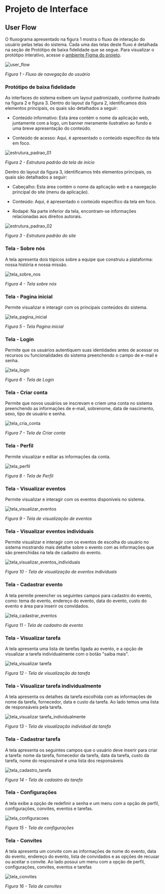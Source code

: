 
# Projeto de Interface

## User Flow

O fluxograma apresentado na figura 1 mostra o fluxo de interação do usuário pelas telas do sistema. Cada uma das telas deste fluxo é detalhada na seção de Protótipo de baixa fidelidade que se segue. Para visualizar o protótipo interativo, acesse o [ambiente Figma do projeto](https://www.figma.com/proto/N7dQZTuAfA3d2btwVk9fWb/Organizador-de-Eventos-Sociais?node-id=0-5522&scaling=min-zoom&page-id=0%3A1&starting-point-node-id=0%3A4736&mode=design&t=MUb9PFjYXlFn0gLG-1).

![user_flow](https://github.com/ICEI-PUC-Minas-PMV-ADS/pmv-ads-2023-2-e1-proj-web-t10-organizador-de-eventos/blob/task/modificacao-doc/documentos/img/User_flow.jpg.png)

*Figura 1 - Fluxo de navegação do usuário*

### Protótipo de baixa fidelidade

As interfaces do sistema exibem um layout padronizado, conforme ilustrado na figura 2 e figura 3.
Dentro do layout da figura 2, identificamos dois elementos principais, os quais são detalhados a seguir:

* Conteúdo informativo: Esta área contém o nome da aplicação web, juntamente com a logo, um banner meramente ilustrativo ao fundo e uma breve apresentação do conteúdo.

* Conteúdo de acesso: Aqui, é apresentado o conteúdo específico da tela em foco.

![estrutura_padrao_01](https://github.com/ICEI-PUC-Minas-PMV-ADS/pmv-ads-2023-2-e1-proj-web-t10-organizador-de-eventos/blob/task/modificacao-doc/documentos/img/estrutura_padrao_01.png)

*Figura 2 - Estrutura padrão da tela de início*

Dentro do layout da figura 3, identificamos três elementos principais, os quais são detalhados a seguir:

* Cabeçalho: Esta área contém o nome da aplicação web e a navegação principal do site (menu da aplicação).

* Conteúdo: Aqui, é apresentado o conteúdo específico da tela em foco.

* Rodapé: Na parte inferior da tela, encontram-se informações relacionadas aos direitos autorais.

 ![estrutura_padrao_02](https://github.com/ICEI-PUC-Minas-PMV-ADS/pmv-ads-2023-2-e1-proj-web-t10-organizador-de-eventos/blob/task/modificacao-doc/documentos/img/estrutura_padrao_02.png)

*Figura 3 - Estrutura padrão do site*

### Tela - Sobre nós

A tela apresenta dois tópicos sobre a equipe que construiu a plataforma: nossa história e nossa missão. 

![tela_sobre_nos](https://github.com/ICEI-PUC-Minas-PMV-ADS/pmv-ads-2023-2-e1-proj-web-t10-organizador-de-eventos/blob/b2c4e404f2111b6dac502f011d0c441202117596/documentos/img/Sobre%20N%C3%B3s.png)

*Figura 4 - Tela sobre nós*

### Tela - Pagina inicial

Permite visualizar e interagir com os principais conteúdos do sistema.

![tela_pagina_inicial](https://github.com/ICEI-PUC-Minas-PMV-ADS/pmv-ads-2023-2-e1-proj-web-t10-organizador-de-eventos/blob/task/modificacao-doc/documentos/img/P%C3%A1gina%20Inicial.png)

*Figura 5 - Tela Pagina inicial*

### Tela - Login

Permite que os usuários autentiquem suas identidades antes de acessar os recursos ou funcionalidades do sistema preenchendo o campo de e-mail e senha.

![tela_login](https://github.com/ICEI-PUC-Minas-PMV-ADS/pmv-ads-2023-2-e1-proj-web-t10-organizador-de-eventos/blob/main/documentos/img/Login_conta_figma.png)

*Figura 6 - Tela de Login*

### Tela - Criar conta

Permite que novos usuários se inscrevam e criem uma conta no sistema preenchendo as informações de e-mail, sobrenome, data de nascimento, sexo, tipo de usuário e senha.

![tela_cria_conta](https://github.com/ICEI-PUC-Minas-PMV-ADS/pmv-ads-2023-2-e1-proj-web-t10-organizador-de-eventos/blob/main/documentos/img/Criar_conta_figma.png)

*Figura 7 - Tela de Criar conta*

### Tela - Perfil

Permite visualizar e editar as informações da conta.

![tela_perfil](https://github.com/ICEI-PUC-Minas-PMV-ADS/pmv-ads-2023-2-e1-proj-web-t10-organizador-de-eventos/blob/task/modificacao-doc/documentos/img/Perfil.png)

*Figura 8 - Tela de Perfil*

### Tela - Visualizar eventos

Permite visualizar e interagir com os eventos disponíveis no sistema.

![tela_visualizar_eventos](https://github.com/ICEI-PUC-Minas-PMV-ADS/pmv-ads-2023-2-e1-proj-web-t10-organizador-de-eventos/blob/task/modificacao-doc/documentos/img/Visualiza%C3%A7%C3%A3o%20dos%20eventos.png)

*Figura 9 - Tela de visualização de eventos*

### Tela - Visualizar eventos individuais

Permite visualizar e interagir com os eventos de escolha do usuário no sistema mostrando mais detalhe sobre o evento com as informações que são preenchidas na tela de cadastro do evento.

![tela_visualizar_eventos_individuais](https://github.com/ICEI-PUC-Minas-PMV-ADS/pmv-ads-2023-2-e1-proj-web-t10-organizador-de-eventos/blob/task/modificacao-doc/documentos/img/Visualiza%C3%A7%C3%A3o%20do%20evento%20individual.png)

*Figura 10 - Tela de visualização de eventos individuais*

### Tela - Cadastrar evento

A tela permite preencher os seguintes campos para cadastro do evento, como: tema do evento, endereço do evento, data do evento, custo do evento e área para inserir os convidados.

![tela_cadastrar_eventos](https://github.com/ICEI-PUC-Minas-PMV-ADS/pmv-ads-2023-2-e1-proj-web-t10-organizador-de-eventos/blob/56fe183308174e77902772425b72f19cb3d522e2/documentos/img/Cadastro%20do%20evento.png)

*Figura 11 - Tela de cadastro de evento*

### Tela - Visualizar tarefa 

A tela apresenta uma lista de tarefas ligada ao evento, e a opção de visualizar a tarefa individualmente com o botão "saiba mais".

![tela_visualizar tarefa](https://github.com/ICEI-PUC-Minas-PMV-ADS/pmv-ads-2023-2-e1-proj-web-t10-organizador-de-eventos/blob/b2c4e404f2111b6dac502f011d0c441202117596/documentos/img/Visualiza%C3%A7%C3%A3o%20das%20tarefas.png)

*Figura 12 - Tela de visualização da tarefa*

### Tela - Visualizar tarefa individualmente

A tela apresenta os detalhes da tarefa escolhida com as informações de nome da tarefa, fornecedor, data e custo da tarefa. Ao lado temos uma lista de responsáveis pela tarefa.

![tela_visualizar tarefa_individualmente](https://github.com/ICEI-PUC-Minas-PMV-ADS/pmv-ads-2023-2-e1-proj-web-t10-organizador-de-eventos/blob/b2c4e404f2111b6dac502f011d0c441202117596/documentos/img/Visualiza%C3%A7%C3%A3o%20da%20tarefa%20individual.png)

*Figura 13 - Tela de visualização individual da tarefa*

### Tela - Cadastrar tarefa

A tela apresenta os seguintes campos que o usuário deve inserir para criar a tarefa: nome da tarefa, fornecedor da tarefa, data da tarefa, custo da tarefa, nome do responsável e uma lista dos responsáveis

![tela_cadastro_tarefa](https://github.com/ICEI-PUC-Minas-PMV-ADS/pmv-ads-2023-2-e1-proj-web-t10-organizador-de-eventos/blob/b2c4e404f2111b6dac502f011d0c441202117596/documentos/img/Cadastro%20da%20tarefa.png)

*Figura 14 - Tela de cadastro da tarefa*

### Tela - Configurações

A tela exibe a opção de redefinir a senha e um menu com a opção de perfil, configurações, convites, eventos e tarefas.

![tela_configuracoes](https://github.com/ICEI-PUC-Minas-PMV-ADS/pmv-ads-2023-2-e1-proj-web-t10-organizador-de-eventos/blob/b2c4e404f2111b6dac502f011d0c441202117596/documentos/img/troca%20de%20senha.configuracoes.png)

*Figura 15 - Tela de configurações*

### Tela - Convites

A tela apresenta um convite com as informações de nome do evento, data do evento, endereço do evento, lista de convidados e as opções de recusar ou aceitar o convite. Ao lado possui um menu com a opção de perfil, configurações, convites, eventos e tarefas

![tela_convites](https://github.com/ICEI-PUC-Minas-PMV-ADS/pmv-ads-2023-2-e1-proj-web-t10-organizador-de-eventos/blob/b2c4e404f2111b6dac502f011d0c441202117596/documentos/img/Convite.png)

*Figura 16 - Tela de convites*



